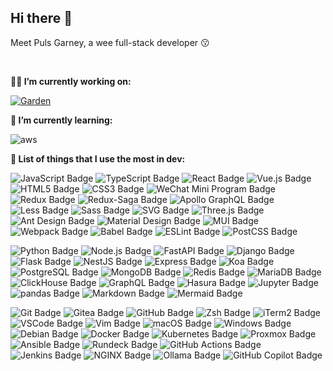 Hi there 👋
----

Meet Puls Garney, a wee full-stack developer 😗

<br/>

**👨‍💻 I’m currently working on:**

<a href="https://github.com/pulsgarney/garden"><img src="https://img.shields.io/badge/Garden-181717?logo=github&logoColor=fff&style=flat" alt="Garden"></a>

**📘 I’m currently learning:**

![aws](https://img.shields.io/badge/aws-232F3E?logo=amazonwebservices&logoColor=fff&style=flat)

**🧰 List of things that I use the most in dev:**

![JavaScript Badge](https://img.shields.io/badge/JavaScript-F7DF1E?logo=javascript&logoColor=000&style=flat)
![TypeScript Badge](https://img.shields.io/badge/TypeScript-3178C6?logo=typescript&logoColor=fff&style=flat)
![React Badge](https://img.shields.io/badge/React-61DAFB?logo=react&logoColor=000&style=flat)
![Vue.js Badge](https://img.shields.io/badge/Vue.js-4FC08D?logo=vuedotjs&logoColor=fff&style=flat)
![HTML5 Badge](https://img.shields.io/badge/HTML5-E34F26?logo=html5&logoColor=fff&style=flat)
![CSS3 Badge](https://img.shields.io/badge/CSS3-1572B6?logo=css3&logoColor=fff&style=flat)
![WeChat Mini Program Badge](https://img.shields.io/badge/WeChat%20Mini%20Program-07C160?logo=wechat&logoColor=fff&style=flat)
![Redux Badge](https://img.shields.io/badge/Redux-764ABC?logo=redux&logoColor=fff&style=flat)
![Redux-Saga Badge](https://img.shields.io/badge/Redux--Saga-999?logo=reduxsaga&logoColor=fff&style=flat)
![Apollo GraphQL Badge](https://img.shields.io/badge/Apollo%20GraphQL-311C87?logo=apollographql&logoColor=fff&style=flat)
![Less Badge](https://img.shields.io/badge/Less-1D365D?logo=less&logoColor=fff&style=flat)
![Sass Badge](https://img.shields.io/badge/Sass-C69?logo=sass&logoColor=fff&style=flat)
![SVG Badge](https://img.shields.io/badge/SVG-FFB13B?logo=svg&logoColor=fff&style=flat)
![Three.js Badge](https://img.shields.io/badge/Three.js-000?logo=threedotjs&logoColor=fff&style=flat)
![Ant Design Badge](https://img.shields.io/badge/Ant%20Design-0170FE?logo=antdesign&logoColor=fff&style=flat)
![Material Design Badge](https://img.shields.io/badge/Material%20Design-757575?logo=materialdesign&logoColor=fff&style=flat)
![MUI Badge](https://img.shields.io/badge/MUI-007FFF?logo=mui&logoColor=fff&style=flat)
![Webpack Badge](https://img.shields.io/badge/Webpack-8DD6F9?logo=webpack&logoColor=000&style=flat)
![Babel Badge](https://img.shields.io/badge/Babel-F9DC3E?logo=babel&logoColor=000&style=flat)
![ESLint Badge](https://img.shields.io/badge/ESLint-4B32C3?logo=eslint&logoColor=fff&style=flat)
![PostCSS Badge](https://img.shields.io/badge/PostCSS-DD3A0A?logo=postcss&logoColor=fff&style=flat)

![Python Badge](https://img.shields.io/badge/Python-3776AB?logo=python&logoColor=fff&style=flat)
![Node.js Badge](https://img.shields.io/badge/Node.js-5FA04E?logo=nodedotjs&logoColor=fff&style=flat)
![FastAPI Badge](https://img.shields.io/badge/FastAPI-009688?logo=fastapi&logoColor=fff&style=flat)
![Django Badge](https://img.shields.io/badge/Django-092E20?logo=django&logoColor=fff&style=flat)
![Flask Badge](https://img.shields.io/badge/Flask-000?logo=flask&logoColor=fff&style=flat)
![NestJS Badge](https://img.shields.io/badge/NestJS-E0234E?logo=nestjs&logoColor=fff&style=flat)
![Express Badge](https://img.shields.io/badge/Express-000?logo=express&logoColor=fff&style=flat)
![Koa Badge](https://img.shields.io/badge/Koa-33333D?logo=koa&logoColor=fff&style=flat)
![PostgreSQL Badge](https://img.shields.io/badge/PostgreSQL-4169E1?logo=postgresql&logoColor=fff&style=flat)
![MongoDB Badge](https://img.shields.io/badge/MongoDB-47A248?logo=mongodb&logoColor=fff&style=flat)
![Redis Badge](https://img.shields.io/badge/Redis-FF4438?logo=redis&logoColor=fff&style=flat)
![MariaDB Badge](https://img.shields.io/badge/MariaDB-003545?logo=mariadb&logoColor=fff&style=flat)
![ClickHouse Badge](https://img.shields.io/badge/ClickHouse-FFCC01?logo=clickhouse&logoColor=000&style=flat)
![GraphQL Badge](https://img.shields.io/badge/GraphQL-E10098?logo=graphql&logoColor=fff&style=flat)
![Hasura Badge](https://img.shields.io/badge/Hasura-1EB4D4?logo=hasura&logoColor=fff&style=flat)
![Jupyter Badge](https://img.shields.io/badge/Jupyter-F37626?logo=jupyter&logoColor=fff&style=flat)
![pandas Badge](https://img.shields.io/badge/pandas-150458?logo=pandas&logoColor=fff&style=flat)
![Markdown Badge](https://img.shields.io/badge/Markdown-000?logo=markdown&logoColor=fff&style=flat)
![Mermaid Badge](https://img.shields.io/badge/Mermaid-FF3670?logo=mermaid&logoColor=fff&style=flat)

![Git Badge](https://img.shields.io/badge/Git-F05032?logo=git&logoColor=fff&style=flat)
![Gitea Badge](https://img.shields.io/badge/Gitea-609926?logo=gitea&logoColor=fff&style=flat)
![GitHub Badge](https://img.shields.io/badge/GitHub-181717?logo=github&logoColor=fff&style=flat)
![Zsh Badge](https://img.shields.io/badge/Zsh-F15A24?logo=zsh&logoColor=fff&style=flat)
![iTerm2 Badge](https://img.shields.io/badge/iTerm2-000?logo=iterm2&logoColor=fff&style=flat)
![VSCode Badge](https://img.shields.io/badge/VSCode-%23007ACC.svg?logo=visual%20studio%20code&logoColor=fff&style=flat)
![Vim Badge](https://img.shields.io/badge/Vim-019733?logo=vim&logoColor=fff&style=flat)
![macOS Badge](https://img.shields.io/badge/macOS-000?logo=macos&logoColor=fff&style=flat)
![Windows Badge](https://img.shields.io/badge/-Windows-0078d6?logo=windows&logoColor=fff&style=flat)
![Debian Badge](https://img.shields.io/badge/Debian-A81D33?logo=debian&logoColor=fff&style=flat)
![Docker Badge](https://img.shields.io/badge/Docker-2496ED?logo=docker&logoColor=fff&style=flat)
![Kubernetes Badge](https://img.shields.io/badge/Kubernetes-326CE5?logo=kubernetes&logoColor=fff&style=flat)
![Proxmox Badge](https://img.shields.io/badge/Proxmox-E57000?logo=proxmox&logoColor=fff&style=flat)
![Ansible Badge](https://img.shields.io/badge/Ansible-E00?logo=ansible&logoColor=fff&style=flat)
![Rundeck Badge](https://img.shields.io/badge/Rundeck-F73F39?logo=rundeck&logoColor=fff&style=flat)
![GitHub Actions Badge](https://img.shields.io/badge/GitHub%20Actions-2088FF?logo=githubactions&logoColor=fff&style=flat) 
![Jenkins Badge](https://img.shields.io/badge/Jenkins-D24939?logo=jenkins&logoColor=fff&style=flat)
![NGINX Badge](https://img.shields.io/badge/NGINX-009639?logo=nginx&logoColor=fff&style=flat)
![Ollama Badge](https://img.shields.io/badge/Ollama-000?logo=ollama&logoColor=fff&style=flat)
![GitHub Copilot Badge](https://img.shields.io/badge/GitHub%20Copilot-000?logo=githubcopilot&logoColor=fff&style=flat)

<br/>



